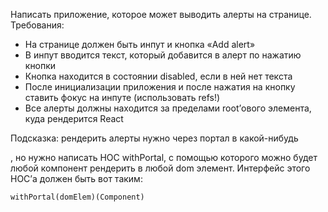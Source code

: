 Написать приложение, которое может выводить алерты на странице.
Требования:
- На странице должен быть инпут и кнопка «Add alert»
- В инпут вводится текст, который добавится в алерт по нажатию кнопки
- Кнопка находится в состоянии disabled, если в ней нет текста
- После инициализации приложения и после нажатия на кнопку ставить фокус на инпуте (использовать refs!)
- Все алерты должны находится за пределами root’ового элемента, куда рендерится React

Подсказка: рендерить алерты нужно через портал в какой-нибудь <div class=‘alerts-list’></div>, но нужно написать HOC withPortal, c помощью которого можно будет любой компонент рендерить в любой dom элемент. Интерфейс этого HOC’а должен быть вот таким:
```
withPortal(domElem)(Component)
``` 